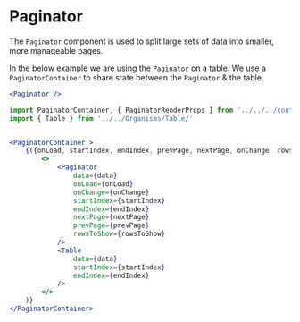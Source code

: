 # Paginator

The `Paginator` component is used to split large sets of data into smaller, more manageable pages. 

In the below example we are using the `Paginator` on a table.  We use a `PaginatorContainer` to share state between the `Paginator` & the table.

```jsx
<Paginator />
```

```jsx
import PaginatorContainer, { PaginatorRenderProps } from '../../../containers/PaginatorContainer';
import { Table } from '../../Organisms/Table/'


<PaginatorContainer >
    {({onLoad, startIndex, endIndex, prevPage, nextPage, onChange, rowsToShow}: PaginatorRenderProps) => (
        <>
            <Paginator 
                data={data} 
                onLoad={onLoad} 
                onChange={onChange} 
                startIndex={startIndex} 
                endIndex={endIndex} 
                nextPage={nextPage} 
                prevPage={prevPage} 
                rowsToShow={rowsToShow}
            />
            <Table 
                data={data} 
                startIndex={startIndex} 
                endIndex={endIndex}
            />
        </>
    )}
</PaginatorContainer>
```